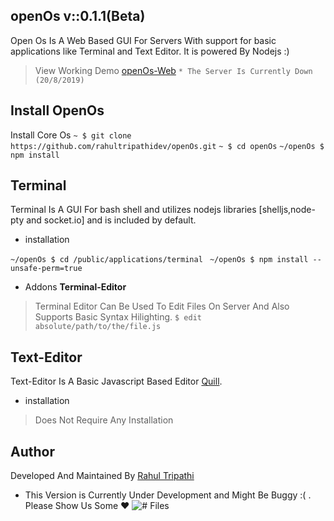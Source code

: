 ## openOs v::0.1.1(Beta)
Open Os Is A Web Based GUI For Servers With support for basic applications like Terminal and Text Editor. It is powered By Nodejs  :)
> View Working Demo [openOs-Web](http://ec2-54-154-196-129.eu-west-1.compute.amazonaws.com/)
`* The Server Is Currently Down (20/8/2019)`
## Install OpenOs
Install Core Os
    `~ $ git clone https://github.com/rahultripathidev/openOs.git`
    `~ $ cd openOs`
    `~/openOs $ npm install`
     
## Terminal
Terminal Is A GUI For bash shell and utilizes nodejs libraries [shelljs,node-pty and socket.io] and is included by default.

 - installation

  `~/openOs $ cd /public/applications/terminal`
  ` ~/openOs $ npm install --unsafe-perm=true`
  

 - Addons
 **Terminal-Editor**
 >Terminal Editor Can Be Used To Edit Files On Server And Also Supports Basic Syntax Hilighting.
 `$ edit absolute/path/to/the/file.js`
 

## Text-Editor
Text-Editor Is A Basic Javascript Based Editor [Quill](https://quilljs.com/).

 - installation
 >Does Not Require Any Installation

## Author
Developed And Maintained By [Rahul Tripathi](https://github.com/rahultripathidev)

 - This Version is Currently Under Development and Might Be Buggy :( . Please Show Us Some :heart: 
![# Files](https://raw.githubusercontent.com/rahultripathidev/nodechat/master/ReadMeContent/noonehumor.jpg)
